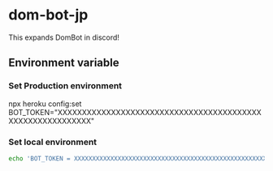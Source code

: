 # dom-bot-jp
This expands DomBot in discord!

## Environment variable
### Set Production environment
npx heroku config:set BOT_TOKEN="XXXXXXXXXXXXXXXXXXXXXXXXXXXXXXXXXXXXXXXXXXXXXXXXXXXXXXXXXXX"

### Set local environment
```bash
echo 'BOT_TOKEN = XXXXXXXXXXXXXXXXXXXXXXXXXXXXXXXXXXXXXXXXXXXXXXXXXXXXXXXXXXX' > .env
```